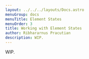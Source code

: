 ```yaml
---
layout: ../../../layouts/Docs.astro
menuGroup: docs
menuTitle: Element States
menuOrder: 3
title: Working with Element States
author: Ribhararnus Pracutian
description: WIP.
---
```


WIP.
